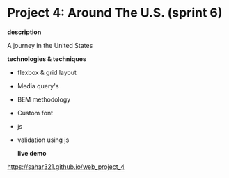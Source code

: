 # Project 4: Around The U.S. (sprint 6)

**description**

A journey in the United States

**technologies & techniques**

- flexbox & grid layout
- Media query's
- BEM methodology
- Custom font
- js
- validation using js

  **live demo**

https://sahar321.github.io/web_project_4
